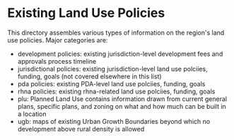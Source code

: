 # Existing Land Use Policies

This directory assembles various types of information on the region's land use policies. Major categories are:

* development policies: existing jurisdiction-level development fees and approvals process timeline
* jurisdictional policies: existing jurisdiction-level land use polciies, funding, goals (not covered elsewhere in this list)
* pda policies: existing PDA-level land use polciies, funding, goals
* rhna policies: existing rhna-related land use polciies, funding, goals
* plu: Planned Land Use contains information drawn from current general plans, specific plans, and zoning on what and how much can be built in a location
* ugb: maps of existing Urban Growth Boundaries beyond which no development above rural density is allowed
